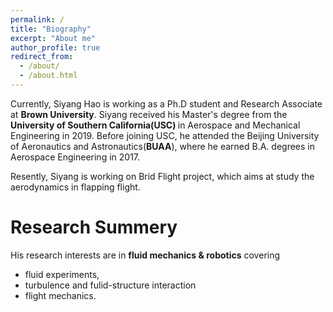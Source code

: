 ```yaml
---
permalink: /
title: "Biography"
excerpt: "About me"
author_profile: true
redirect_from: 
  - /about/
  - /about.html
---
```


Currently, Siyang Hao is working as a Ph.D student and Research Associate at  <strong>Brown University</strong>. 
Siyang received his Master's degree from the <strong> University of Southern California(USC) </strong>in Aerospace and Mechanical Engineering in 2019. Before joining USC, he attended the Beijing University of Aeronautics and Astronautics(<strong>BUAA</strong>), where he earned B.A. degrees in Aerospace Engineering in 2017.

Resently, Siyang is working on Brid Flight project, which aims at study the aerodynamics in flapping flight.

Research Summery 
======
His research interests are in <strong>fluid mechanics & robotics</strong> covering 

  * fluid experiments, 
  * turbulence and fulid-structure interaction 
  * flight mechanics. 

